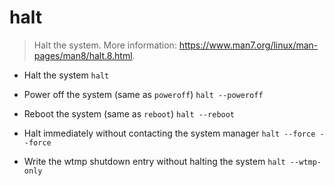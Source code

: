 # halt
> Halt the system.
> More information: <https://www.man7.org/linux/man-pages/man8/halt.8.html>.

- Halt the system
`halt`

- Power off the system (same as `poweroff`)
`halt --poweroff`

- Reboot the system (same as `reboot`)
`halt --reboot`

- Halt immediately without contacting the system manager
`halt --force --force`

- Write the wtmp shutdown entry without halting the system
`halt --wtmp-only`
